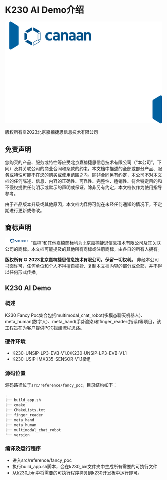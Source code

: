 # K230 AI Demo介绍

![cover](../tutorials/images/canaan-cover.png)

版权所有©2023北京嘉楠捷思信息技术有限公司

<div style="page-break-after:always"></div>

## 免责声明

您购买的产品、服务或特性等应受北京嘉楠捷思信息技术有限公司（“本公司”，下同）及其关联公司的商业合同和条款的约束，本文档中描述的全部或部分产品、服务或特性可能不在您的购买或使用范围之内。除非合同另有约定，本公司不对本文档的任何陈述、信息、内容的正确性、可靠性、完整性、适销性、符合特定目的和不侵权提供任何明示或默示的声明或保证。除非另有约定，本文档仅作为使用指导参考。

由于产品版本升级或其他原因，本文档内容将可能在未经任何通知的情况下，不定期进行更新或修改。

## 商标声明

![logo](../tutorials/images/logo.png)“嘉楠”和其他嘉楠商标均为北京嘉楠捷思信息技术有限公司及其关联公司的商标。本文档可能提及的其他所有商标或注册商标，由各自的所有人拥有。

**版权所有 © 2023北京嘉楠捷思信息技术有限公司。保留一切权利。**
非经本公司书面许可，任何单位和个人不得擅自摘抄、复制本文档内容的部分或全部，并不得以任何形式传播。

<div style="page-break-after:always"></div>

## K230 AI Demo

### 概述

K230 Fancy Poc集合包括multimodal_chat_robot(多模态聊天机器人)、meta_human(数字人)、meta_hand(手势渲染)和finger_reader(指读)等项目，该工程旨在为客户提供POC搭建流程思路。

### 硬件环境

- K230-UNSIP-LP3-EVB-V1.0/K230-UNSIP-LP3-EVB-V1.1
- K230-USIP-IMX335-SENSOR-V1.1模组

### 源码位置

源码路径位于`src/reference/fancy_poc`，目录结构如下：

```shell
.
├── build_app.sh
├── cmake
├── CMakeLists.txt
├── finger_reader
├── meta_hand
├── meta_human
├── multimodal_chat_robot
└── version
```

### 编译及运行程序

- 进入src/reference/fancy_poc
- 执行build_app.sh脚本，会在k230_bin文件夹中生成所有需要的可执行文件
- 从k230_bin中将需要的可执行程序拷贝到k230开发板中运行即可。
